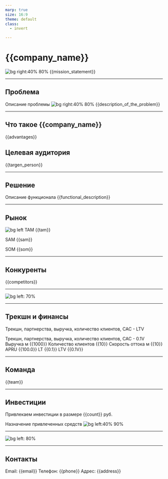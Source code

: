 ```yaml
---
marp: true
size: 16:9
theme: default
class:
  - invert

---
```


# {{company_name}}

![bg right:40% 80%](logo) 
{{mission_statement}}

---

## Проблема

Описание проблемы
![bg right:40% 80%](problem)
{{description_of_the_problem}}

---

## Что такое {{company_name}}

{{advantages}}

## Целевая аудитория

{{targen_person}}

---

## Решение

Описание функционала 
{{functional_description}}


---

## Рынок

![bg left](https://cdn2.slidemodel.com/wp-content/uploads/9074-01-tam-sam-som-1.jpg)
TAM {{tam}}

SAM {{sam}}

SOM {{som}}


---

## Конкуренты

{{competitors}}

---

![bg left: 70%](bisnes_strategia) 

---

## Трекшн и финансы

Трекшн, партнерства, выручка, количество клиентов, CAC - LTV

Трекшн, партнерства, выручка, количество клиентов, CAC - 0.1V
Выручка м
{{1000}}
Количество клиентов
{{10}}
Скорость оттока м
{{10}}
APRU
{{100.0}}
LT
{{0.1}}
LTV
{{0.1V}}


---

## Команда

{{team}}

---

## Инвестиции

Привлекаем инвестиции в размере {{count}} руб.

Назначение привлеченных средств 
![bg left:40% 90% ](https://i2.wp.com/matplotlib.org/1.3.1/mpl_examples/pie_and_polar_charts/pie_demo_features.hires.png) 

---

![bg left: 80%](https://vkool.com/wp-content/uploads/ico/snovio/Roadmap-20.jpg) 

---
## Контакты

Email: {{email}}
Телефон: {{phone}}
Адрес: {{address}}
